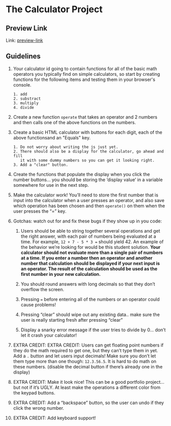# The Calculator Project

## Preview Link

Link: [preview-link](https://balbader.github.io/calculator/)

## Guidelines

1.  Your calculator id going to contain functions for all of the basic math
    operators you typically find on simple calculators, so start by creating functions
    for the following items and testing them in your browser's console.<br>

        1. add
        2. substract
        3. multiply
        4. divide

2.  Create a new function `operate` that takes an operator and 2 numbers and then
    calls one of the above functions on the numbers.<br>

3.  Create a basic HTML calculator with buttons for each digit, each of the above
    functionsand an "Equals" key.<br>

        1. Do not worry about writing the js just yet.
        2. There should also be a display for the calculator, go ahead and fill
           it with some dummy numbers so you can get it looking right.
        3. Add a "clear" button.

4.  Create the functions that populate the display when you click the number
    buttons… you should be storing the ‘display value’ in a variable somewhere for
    use in the next step.

5.  Make the calculator work! You’ll need to store the first number that is
    input into the calculator when a user presses an operator, and also save which
    operation has been chosen and then `operate()` on them when the user presses the “=” key.

6.  Gotchas: watch out for and fix these bugs if they show up in you code:

    1. Users should be able to string together several operations and get the
       right answer, with each pair of numbers being evaluated at a time.
       For example, `12 + 7 - 5 * 3 =` should yield 42. An example of the behavior
       we’re looking for would be this student solution. **Your calculator should
       not evaluate more than a single pair of numbers at a time. If you enter a
       number then an operator and another number that calculation should be
       displayed if your next input is an operator. The result of the calculation
       should be used as the first number in your new calculation.**

    2. You should round answers with long decimals so that they don’t overflow the screen.

    3. Pressing `=` before entering all of the numbers or an operator could cause problems!

    4. Pressing “clear” should wipe out any existing data.. make sure the user
       is really starting fresh after pressing “clear”

    5. Display a snarky error message if the user tries to divide by 0…
       don’t let it crash your calculator!

7.  EXTRA CREDIT: EXTRA CREDIT: Users can get floating point numbers if they do
    the math required to get one, but they can’t type them in yet. Add a `.` button
    and let users input decimals! Make sure you don’t let them type more than one
    though: `12.3.56.5`. It is hard to do math on these numbers.
    (disable the decimal button if there’s already one in the display)

8.  EXTRA CREDIT: Make it look nice! This can be a good portfolio project…
    but not if it’s UGLY. At least make the operations a different color from
    the keypad buttons.

9.  EXTRA CREDIT: Add a “backspace” button, so the user can undo if they click the wrong number.

10. EXTRA CREDIT: Add keyboard support!
